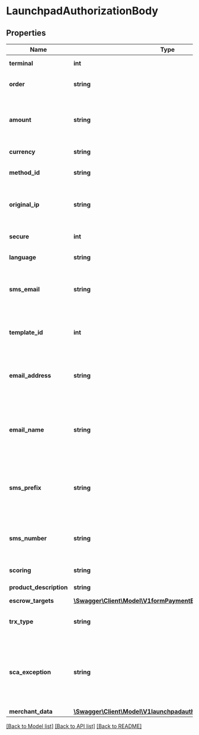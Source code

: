 # LaunchpadAuthorizationBody

## Properties
Name | Type | Description | Notes
------------ | ------------- | ------------- | -------------
**terminal** | **int** | Product or terminal Id. | 
**order** | **string** | Unique reference for merchant&#x27;s purchase | 
**amount** | **string** | Amount of the operation in number format. 1.00 EURO &#x3D; 100, 4.50 EUROS &#x3D; 450... | 
**currency** | **string** | Currency of the transaction. | 
**method_id** | **string** | PAYCOMET payment method ID. 1 is for card. | 
**original_ip** | **string** | IP Address of the customer that initiated the payment transaction | 
**secure** | **int** | 0 or 1. Indicates if the transaction is secure. | 
**language** | **string** | ISO2 code of language. | [default to 'es']
**sms_email** | **string** | Sending channel of the payment url. Should be \&quot;sms\&quot; or \&quot;email\&quot;. | 
**template_id** | **int** | Email or SMS template id to be sent. You can get it in the Control panel. | 
**email_address** | **string** | Conditional. Mandatory in sending method is EMAIL. Email address where link must be sent | [optional] 
**email_name** | **string** | Conditional. Mandatory in sending method is EMAIL. Email recipient of the email address where link must be sent | [optional] 
**sms_prefix** | **string** | Conditional. Mandatory in sending method is SMS. International mobile prefix where link must be sent | [optional] 
**sms_number** | **string** | Conditional. Mandatory in sending method is SMS. Mobile number where link must be sent | [optional] 
**scoring** | **string** | Risk scoring value from 0 to 100. | [optional] 
**product_description** | **string** | Description of the product sold. | [optional] 
**escrow_targets** | [**\Swagger\Client\Model\V1formPaymentEscrowTargets[]**](V1formPaymentEscrowTargets.md) |  | [optional] 
**trx_type** | **string** | Obligatory only if an MIT exception has been selected in scaException | [optional] 
**sca_exception** | **string** | TYPE OF EXCEPTION TO THE SECURE PAYMENT. If not specified, PAYCOMET will try to assign it the most appropriate possible | [optional] 
**merchant_data** | [**\Swagger\Client\Model\V1launchpadauthorizationMerchantData**](V1launchpadauthorizationMerchantData.md) |  | [optional] 

[[Back to Model list]](../../README.md#documentation-for-models) [[Back to API list]](../../README.md#documentation-for-api-endpoints) [[Back to README]](../../README.md)

